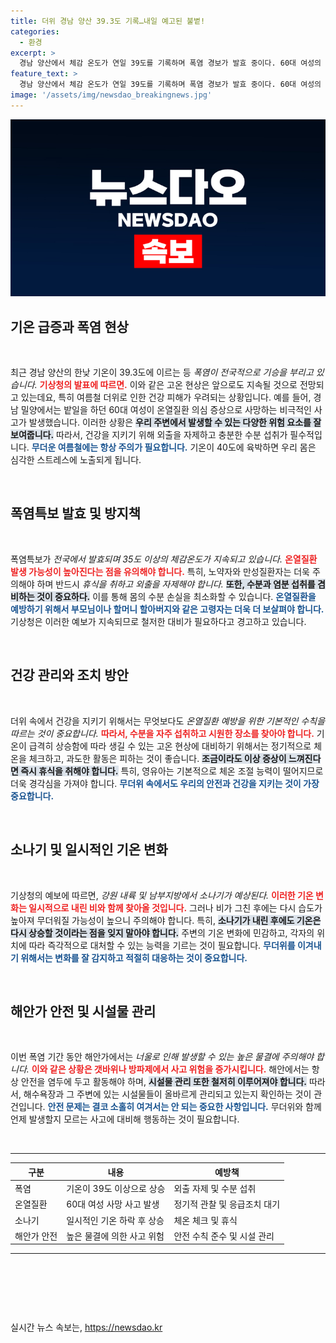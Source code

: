```yaml
---
title: 더위 경남 양산 39.3도 기록…내일 예고된 불볕!
categories:
  - 환경
excerpt: >
  경남 양산에서 체감 온도가 연일 39도를 기록하며 폭염 경보가 발효 중이다. 60대 여성의 온열 질환 사망 사건이 발생한 가운데, 기상청은 외출 자제를 권고하고 무더위가 지속될 것이라고 경고했다.
feature_text: >
  경남 양산에서 체감 온도가 연일 39도를 기록하며 폭염 경보가 발효 중이다. 60대 여성의 온열 질환 사망 사건이 발생한 가운데, 기상청은 외출 자제를 권고하고 무더위가 지속될 것이라고 경고했다.
image: '/assets/img/newsdao_breakingnews.jpg'
---
```


<p><img src="/assets/img/newsdao_breakingnews.jpg" alt="bookingtag 속보" /></p>

<h2 data-ke-size="size26">기온 급증과 폭염 현상</h2>

<p data-ke-size="size16">&nbsp;</p>

<p>최근 경남 양산의 한낮 기온이 39.3도에 이르는 등 <em>폭염이 전국적으로 기승을 부리고 있습니다.</em> <b><span style="color: #ee2323;">기상청의 발표에 따르면.</span></b> 이와 같은 고온 현상은 앞으로도 지속될 것으로 전망되고 있는데요, 특히 여름철 더위로 인한 건강 피해가 우려되는 상황입니다. 예를 들어, 경남 밀양에서는 밭일을 하던 60대 여성이 온열질환 의심 증상으로 사망하는 비극적인 사고가 발생했습니다. 이러한 상황은 <b><span style="background-color: #21538527;">우리 주변에서 발생할 수 있는 다양한 위험 요소를 잘 보여줍니다.</span></b> 따라서, 건강을 지키기 위해 외출을 자제하고 충분한 수분 섭취가 필수적입니다. <b><span style="color: #1a5490;">무더운 여름철에는 항상 주의가 필요합니다.</span></b> 기온이 40도에 육박하면 우리 몸은 심각한 스트레스에 노출되게 됩니다.</p></p>

<p data-ke-size="size16">&nbsp;</p>

<h2 data-ke-size="size26">폭염특보 발효 및 방지책</h2>

<p data-ke-size="size16">&nbsp;</p>

<p>폭염특보가 <em>전국에서 발효되며 35도 이상의 체감온도가 지속되고 있습니다.</em> <b><span style="color: #ee2323;">온열질환 발생 가능성이 높아진다는 점을 유의해야 합니다.</span></b> 특히, 노약자와 만성질환자는 더욱 주의해야 하며 반드시 <em>휴식을 취하고 외출을 자제해야 합니다.</em> <b><span style="background-color: #21538527;">또한, 수분과 염분 섭취를 겸비하는 것이 중요하다.</span></b> 이를 통해 몸의 수분 손실을 최소화할 수 있습니다. <b><span style="color: #1a5490;">온열질환을 예방하기 위해서 부모님이나 할머니 할아버지와 같은 고령자는 더욱 더 보살펴야 합니다.</span></b> 기상청은 이러한 예보가 지속되므로 철저한 대비가 필요하다고 경고하고 있습니다.</p></p>

<p data-ke-size="size16">&nbsp;</p>

<h2 data-ke-size="size26">건강 관리와 조치 방안</h2>

<p data-ke-size="size16">&nbsp;</p>

<p>더위 속에서 건강을 지키기 위해서는 무엇보다도 <em>온열질환 예방을 위한 기본적인 수칙을 따르는 것이 중요합니다.</em> <b><span style="color: #ee2323;">따라서, 수분을 자주 섭취하고 시원한 장소를 찾아야 합니다.</span></b> 기온이 급격히 상승함에 따라 생길 수 있는 고온 현상에 대비하기 위해서는 정기적으로 체온을 체크하고, 과도한 활동은 피하는 것이 좋습니다. <b><span style="background-color: #21538527;">조금이라도 이상 증상이 느껴진다면 즉시 휴식을 취해야 합니다.</span></b> 특히, 영유아는 기본적으로 체온 조절 능력이 떨어지므로 더욱 경각심을 가져야 합니다. <b><span style="color: #1a5490;">무더위 속에서도 우리의 안전과 건강을 지키는 것이 가장 중요합니다.</span></b></p></p>

<p data-ke-size="size16">&nbsp;</p>

<h2 data-ke-size="size26">소나기 및 일시적인 기온 변화</h2>

<p data-ke-size="size16">&nbsp;</p>

<p>기상청의 예보에 따르면, <em>강원 내륙 및 남부지방에서 소나기가 예상된다.</em> <b><span style="color: #ee2323;">이러한 기온 변화는 일시적으로 내린 비와 함께 찾아올 것입니다.</span></b> 그러나 비가 그친 후에는 다시 습도가 높아져 무더워질 가능성이 높으니 주의해야 합니다. 특히, <b><span style="background-color: #21538527;">소나기가 내린 후에도 기온은 다시 상승할 것이라는 점을 잊지 말아야 합니다.</span></b> 주변의 기온 변화에 민감하고, 각자의 위치에 따라 즉각적으로 대처할 수 있는 능력을 기르는 것이 필요합니다. <b><span style="color: #1a5490;">무더위를 이겨내기 위해서는 변화를 잘 감지하고 적절히 대응하는 것이 중요합니다.</span></b></p></p>

<p data-ke-size="size16">&nbsp;</p>

<h2 data-ke-size="size26">해안가 안전 및 시설물 관리</h2>

<p data-ke-size="size16">&nbsp;</p>

<p>이번 폭염 기간 동안 해안가에서는 <em>너울로 인해 발생할 수 있는 높은 물결에 주의해야 합니다.</em> <b><span style="color: #ee2323;">이와 같은 상황은 갯바위나 방파제에서 사고 위험을 증가시킵니다.</span></b> 해안에서는 항상 안전을 염두에 두고 활동해야 하며, <b><span style="background-color: #21538527;">시설물 관리 또한 철저히 이루어져야 합니다.</span></b> 따라서, 해수욕장과 그 주변에 있는 시설물들이 올바르게 관리되고 있는지 확인하는 것이 관건입니다. <b><span style="color: #1a5490;">안전 문제는 결코 소홀히 여겨서는 안 되는 중요한 사항입니다.</span></b> 무더위와 함께 언제 발생할지 모르는 사고에 대비해 행동하는 것이 필요합니다.</p></p>

<p data-ke-size="size16">&nbsp;</p>

<hr>

<table>
    <thead>
        <tr>
            <th>구분</th>
            <th>내용</th>
            <th>예방책</th>
        </tr>
    </thead>
    <tbody>
        <tr>
            <td>폭염</td>
            <td>기온이 39도 이상으로 상승</td>
            <td>외출 자제 및 수분 섭취</td>
        </tr>
        <tr>
            <td>온열질환</td>
            <td>60대 여성 사망 사고 발생</td>
            <td>정기적 관찰 및 응급조치 대기</td>
        </tr>
        <tr>
            <td>소나기</td>
            <td>일시적인 기온 하락 후 상승</td>
            <td>체온 체크 및 휴식</td>
        </tr>
        <tr>
            <td>해안가 안전</td>
            <td>높은 물결에 의한 사고 위험</td>
            <td>안전 수칙 준수 및 시설 관리</td>
        </tr>
    </tbody>
</table>

<hr>

<p data-ke-size="size16">&nbsp;</p>

<p><br></p>

<p data-ke-size="size16">&nbsp;</p>
실시간 뉴스 속보는, <a href="https://newsdao.kr" rel="dofollow">https://newsdao.kr</a>


